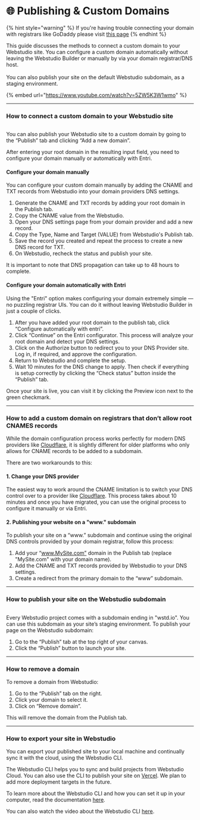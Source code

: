 # 🌐 Publishing & Custom Domains



{% hint style="warning" %}
If you're having trouble connecting your domain with registrars like GoDaddy please visit [this page](../how-tos/domain-connection-issues-godaddy.md)
{% endhint %}

This guide discusses the methods to connect a custom domain to your Webstudio site. You can configure a custom domain automatically without leaving the Webstudio Builder or manually by via your domain registrar/DNS host.\
\
You can also publish your site on the default Webstudio subdomain, as a staging environment.

{% embed url="https://www.youtube.com/watch?v=5ZW5K3W1wmo" %}

***

### How to connect a custom domain to your Webstudio site

<figure><img src="../../.gitbook/assets/Custom_Domain_Publish_Tab_c4Be8GtmQbd97POPKiVB0.avif" alt=""><figcaption></figcaption></figure>

You can also publish your Webstudio site to a custom domain by going to the “Publish” tab and clicking “Add a new domain”.

After entering your root domain in the resulting input field, you need to configure your domain manually or automatically with Entri.

#### Configure your domain manually

You can configure your custom domain manually by adding the CNAME and TXT records from Webstudio into your domain providers DNS settings.

1. Generate the CNAME and TXT records by adding your root domain in the Publish tab.
2. Copy the CNAME value from the Webstudio.
3. Open your DNS settings page from your domain provider and add a new record.
4. Copy the Type, Name and Target (VALUE) from Webstudio's Publish tab.
5. Save the record you created and repeat the process to create a new DNS record for TXT.
6. On Webstudio, recheck the status and publish your site.

It is important to note that DNS propagation can take up to 48 hours to complete.

#### Configure your domain automatically with Entri

Using the "Entri" option makes configuring your domain extremely simple — no puzzling registrar UIs. You can do it without leaving Webstudio Builder in just a couple of clicks.

1. After you have added your root domain to the publish tab, click “Configure automatically with entri”.
2. Click “Continue” on the Entri configurator. This process will analyze your root domain and detect your DNS settings.
3. Click on the Authorize button to redirect you to your DNS Provider site. Log in, if required, and approve the configuration.
4. Return to Webstudio and complete the setup.
5. Wait 10 minutes for the DNS change to apply. Then check if everything is setup correctly by clicking the “Check status” button inside the “Publish” tab.

Once your site is live, you can visit it by clicking the Preview icon next to the green checkmark.

***

### How to add a custom domain on registrars that don’t allow root CNAMES records

While the domain configuration process works perfectly for modern DNS providers like [Cloudflare](https://www.cloudflare.com/), it is slightly different for older platforms who only allows for CNAME records to be added to a subdomain.

There are two workarounds to this:

#### 1. Change your DNS provider

The easiest way to work around the CNAME limitation is to switch your DNS control over to a provider like [Cloudflare](https://developers.cloudflare.com/fundamentals/get-started/setup/add-site/). This process takes about 10 minutes and once you have migrated, you can use the original process to configure it manually or via Entri.

#### 2. Publishing your website on a "www." subdomain

To publish your site on a “www.” subdomain and continue using the original DNS controls provided by your domain registrar, follow this process:

1. Add your “www.MySite.com” domain in the Publish tab (replace "MySite.com" with your domain name).
2. Add the CNAME and TXT records provided by Webstudio to your DNS settings.
3. Create a redirect from the primary domain to the “www” subdomain.

***

### How to publish your site on the Webstudio subdomain

<figure><img src="../../.gitbook/assets/Subdomain_Publish_Tab_EHecsESuuMf3Dgswunq-d.avif" alt=""><figcaption></figcaption></figure>

Every Webstudio project comes with a subdomain ending in "wstd.io". You can use this subdomain as your site’s staging environment. To publish your page on the Webstudio subdomain:

1. Go to the “Publish” tab at the top right of your canvas.
2. Click the “Publish” button to launch your site.

***

### How to remove a domain

To remove a domain from Webstudio:

1. Go to the “Publish” tab on the right.
2. Click your domain to select it.
3. Click on “Remove domain”.

This will remove the domain from the Publish tab.

***

### How to export your site in Webstudio

You can export your published site to your local machine and continually sync it with the cloud, using the Webstudio CLI.

The Webstudio CLI helps you to sync and build projects from Webstudio Cloud. You can also use the CLI to publish your site on [Vercel](https://vercel.com/). We plan to add more deployment targets in the future.

To learn more about the Webstudio CLI and how you can set it up in your computer, read the documentation [here](https://github.com/webstudio-is/webstudio/tree/main/packages/cli).

You can also watch the video about the Webstudio CLI [here](https://wstd.us/cli-vid).

